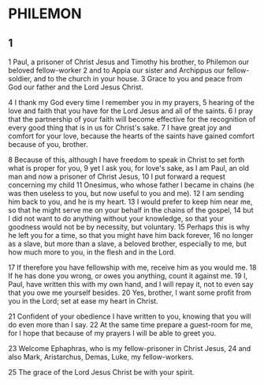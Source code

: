 # PHILEMON

## 1

1 Paul, a prisoner of Christ Jesus and Timothy his brother, to Philemon our beloved fellow-worker 2 and to Appia our sister and Archippus our fellow-soldier, and to the church in your house. 3 Grace to you and peace from God our father and the Lord Jesus Christ.

4 I thank my God every time I remember you in my prayers, 5 hearing of the love and faith that you have for the Lord Jesus and all of the saints. 6 I pray that the partnership of your faith will become effective for the recognition of every good thing that is in us for Christ's sake. 7 I have great joy and comfort for your love, because the hearts of the saints have gained comfort because of you, brother.

8 Because of this, although I have freedom to speak in Christ to set forth what is proper for you, 9 yet I ask you, for love's sake, as I am Paul, an old man and now a prisoner of Christ Jesus, 10 I put forward a request concerning my child 11 Onesimus, who whose father I became in chains (he was then useless to you, but now useful to you and me). 12 I am sending him back to you, and he is my heart. 13 I would prefer to keep him near me, so that he might serve me on your behalf in the chains of the gospel, 14 but I did not want to do anything without your knowledge, so that your goodness would not be by necessity, but voluntary. 15 Perhaps this is why he left you for a time, so that you might have him back forever, 16 no longer as a slave, but more than a slave, a beloved brother, especially to me, but how much more to you, in the flesh and in the Lord.

17 If therefore you have fellowship with me, receive him as you would me. 18 If he has done you wrong, or owes you anything, count it against me. 19 I, Paul, have written this with my own hand, and I will repay it, not to even say that you owe me yourself besides. 20 Yes, brother, I want some profit from you in the Lord; set at ease my heart in Christ.

21 Confident of your obedience I have written to you, knowing that you will do even more than I say. 22 At the same time prepare a guest-room for me, for I hope that because of my prayers I will be able to greet you.

23 Welcome Ephaphras, who is my fellow-prisoner in Christ Jesus, 24 and also Mark, Aristarchus, Demas, Luke, my fellow-workers.

25 The grace of the Lord Jesus Christ be with your spirit.